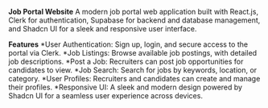 **Job Portal Website**
A modern job portal web application built with React.js, Clerk for authentication, Supabase for backend and database management, and Shadcn UI for a sleek and responsive user interface.

**Features**
*User Authentication: Sign up, login, and secure access to the portal via Clerk.
*Job Listings: Browse available job postings, with detailed job descriptions.
*Post a Job: Recruiters can post job opportunities for candidates to view.
*Job Search: Search for jobs by keywords, location, or category.
*User Profiles: Recruiters and candidates can create and manage their profiles.
*Responsive UI: A sleek and modern design powered by Shadcn UI for a seamless user experience across devices.

